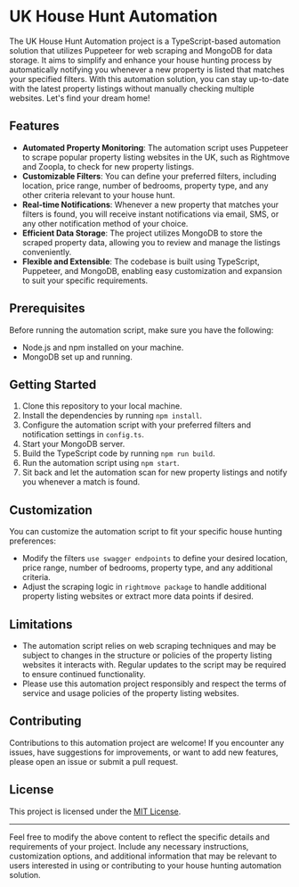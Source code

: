 # UK House Hunt Automation

The UK House Hunt Automation project is a TypeScript-based automation solution that utilizes Puppeteer for web scraping and MongoDB for data storage. It aims to simplify and enhance your house hunting process by automatically notifying you whenever a new property is listed that matches your specified filters. With this automation solution, you can stay up-to-date with the latest property listings without manually checking multiple websites. Let's find your dream home!

## Features

- **Automated Property Monitoring**: The automation script uses Puppeteer to scrape popular property listing websites in the UK, such as Rightmove and Zoopla, to check for new property listings.
- **Customizable Filters**: You can define your preferred filters, including location, price range, number of bedrooms, property type, and any other criteria relevant to your house hunt.
- **Real-time Notifications**: Whenever a new property that matches your filters is found, you will receive instant notifications via email, SMS, or any other notification method of your choice.
- **Efficient Data Storage**: The project utilizes MongoDB to store the scraped property data, allowing you to review and manage the listings conveniently.
- **Flexible and Extensible**: The codebase is built using TypeScript, Puppeteer, and MongoDB, enabling easy customization and expansion to suit your specific requirements.

## Prerequisites

Before running the automation script, make sure you have the following:

- Node.js and npm installed on your machine.
- MongoDB set up and running.

## Getting Started

1. Clone this repository to your local machine.
2. Install the dependencies by running `npm install`.
3. Configure the automation script with your preferred filters and notification settings in `config.ts`.
4. Start your MongoDB server.
5. Build the TypeScript code by running `npm run build`.
6. Run the automation script using `npm start`.
7. Sit back and let the automation scan for new property listings and notify you whenever a match is found.

## Customization

You can customize the automation script to fit your specific house hunting preferences:

- Modify the filters `use swagger endpoints` to define your desired location, price range, number of bedrooms, property type, and any additional criteria.
- Adjust the scraping logic in `rightmove package` to handle additional property listing websites or extract more data points if desired.

## Limitations

- The automation script relies on web scraping techniques and may be subject to changes in the structure or policies of the property listing websites it interacts with. Regular updates to the script may be required to ensure continued functionality.
- Please use this automation project responsibly and respect the terms of service and usage policies of the property listing websites.

## Contributing

Contributions to this automation project are welcome! If you encounter any issues, have suggestions for improvements, or want to add new features, please open an issue or submit a pull request.

## License

This project is licensed under the [MIT License](LICENSE).

---

Feel free to modify the above content to reflect the specific details and requirements of your project. Include any necessary instructions, customization options, and additional information that may be relevant to users interested in using or contributing to your house hunting automation solution.
